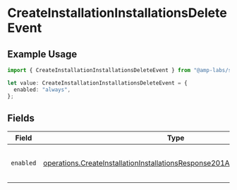 # CreateInstallationInstallationsDeleteEvent

## Example Usage

```typescript
import { CreateInstallationInstallationsDeleteEvent } from "@amp-labs/sdk-node-platform/models/operations";

let value: CreateInstallationInstallationsDeleteEvent = {
  enabled: "always",
};
```

## Fields

| Field                                                                                                                                                                      | Type                                                                                                                                                                       | Required                                                                                                                                                                   | Description                                                                                                                                                                | Example                                                                                                                                                                    |
| -------------------------------------------------------------------------------------------------------------------------------------------------------------------------- | -------------------------------------------------------------------------------------------------------------------------------------------------------------------------- | -------------------------------------------------------------------------------------------------------------------------------------------------------------------------- | -------------------------------------------------------------------------------------------------------------------------------------------------------------------------- | -------------------------------------------------------------------------------------------------------------------------------------------------------------------------- |
| `enabled`                                                                                                                                                                  | [operations.CreateInstallationInstallationsResponse201ApplicationJSONEnabled](../../models/operations/createinstallationinstallationsresponse201applicationjsonenabled.md) | :heavy_check_mark:                                                                                                                                                         | Conditions to enable delete events.                                                                                                                                        | always                                                                                                                                                                     |